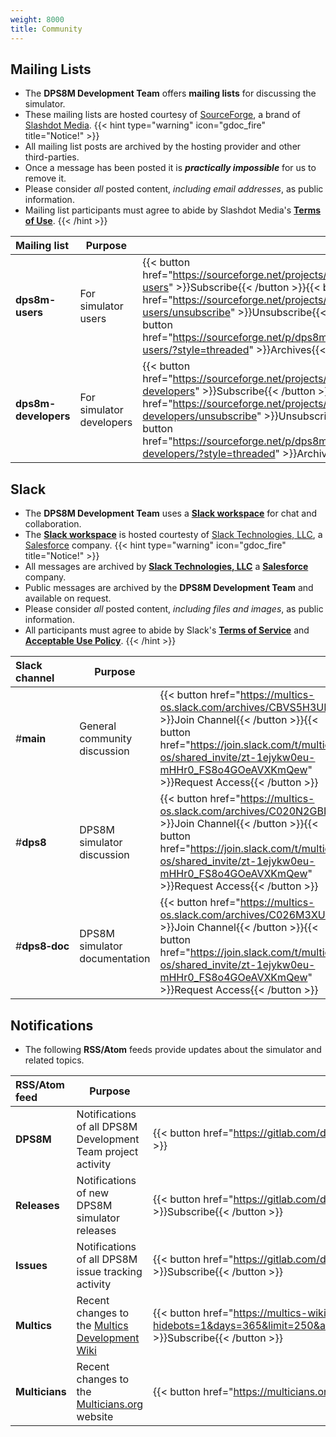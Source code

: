 ```yaml
---
weight: 8000
title: Community
---
```

<!-- SPDX-License-Identifier: MIT -->
<!-- Copyright (c) 2016-2023 The DPS8M Development Team -->
## Mailing Lists

* The **DPS8M Development Team** offers **mailing lists** for discussing the simulator.
* These mailing lists are hosted courtesy of [SourceForge](https://sourceforge.net/p/dps8m/mailman), a brand of [Slashdot Media](https://slashdotmedia.com/).
{{< hint type="warning" icon="gdoc_fire" title="Notice!" >}}
* All mailing list posts are archived by the hosting provider and other third-parties.
* Once a message has been posted it is ***practically impossible*** for us to remove it.
* Please consider *all* posted content, *including email addresses*, as public information.
* Mailing list participants must agree to abide by Slashdot Media's [**Terms of Use**](https://slashdotmedia.com/terms-of-use).
{{< /hint >}}

| Mailing list         | Purpose                     |             |
|:-------------------- | --------------------------- | ----------- |
| **dps8m-users**      | For simulator users         | {{< button href="https://sourceforge.net/projects/dps8m/lists/dps8m-users" >}}Subscribe{{< /button >}}{{< button href="https://sourceforge.net/projects/dps8m/lists/dps8m-users/unsubscribe" >}}Unsubscribe{{< /button >}}{{< button href="https://sourceforge.net/p/dps8m/mailman/dps8m-users/?style=threaded" >}}Archives{{< /button >}} |
| **dps8m-developers** | For simulator developers    | {{< button href="https://sourceforge.net/projects/dps8m/lists/dps8m-developers" >}}Subscribe{{< /button >}}{{< button href="https://sourceforge.net/projects/dps8m/lists/dps8m-developers/unsubscribe" >}}Unsubscribe{{< /button >}}{{< button href="https://sourceforge.net/p/dps8m/mailman/dps8m-developers/?style=threaded" >}}Archives{{< /button >}} |

## Slack

* The **DPS8M Development Team** uses a [**Slack workspace**](https://join.slack.com/t/multics-os/shared_invite/zt-1ejykw0eu-mHHr0_FS8o4GOeAVXKmQew) for chat and collaboration.
* The [**Slack workspace**](https://join.slack.com/t/multics-os/shared_invite/zt-1ejykw0eu-mHHr0_FS8o4GOeAVXKmQew) is hosted courtesty of [Slack Technologies, LLC](https://slack.com/trust/privacy-at-slack), a [Salesforce](https://www.salesforce.com/) company.
{{< hint type="warning" icon="gdoc_fire" title="Notice!" >}}
* All messages are archived by [**Slack Technologies, LLC**](https://slack.com/trust/privacy-at-slack) a [**Salesforce**](https://www.salesforce.com/) company.
* Public messages are archived by the **DPS8M Development Team** and available on request.
* Please consider *all* posted content, *including files and images*, as public information.
* All participants must agree to abide by Slack's [**Terms of Service**](https://multics-os.slack.com/legal) and [**Acceptable Use Policy**](https://multics-os.slack.com/legal).
{{< /hint >}}

| Slack channel        | Purpose                      |             |
|:-------------------- | ---------------------------- | ----------- |
| #**main**            | General community discussion | {{< button href="https://multics-os.slack.com/archives/CBVS5H3UN" >}}Join Channel{{< /button >}}{{< button href="https://join.slack.com/t/multics-os/shared_invite/zt-1ejykw0eu-mHHr0_FS8o4GOeAVXKmQew" >}}Request Access{{< /button >}} |
| #**dps8**            | DPS8M simulator discussion   | {{< button href="https://multics-os.slack.com/archives/C020N2GBLNN" >}}Join Channel{{< /button >}}{{< button href="https://join.slack.com/t/multics-os/shared_invite/zt-1ejykw0eu-mHHr0_FS8o4GOeAVXKmQew" >}}Request Access{{< /button >}} |
| #**dps8‑doc**        | DPS8M simulator documentation | {{< button href="https://multics-os.slack.com/archives/C026M3XU6H5" >}}Join Channel{{< /button >}}{{< button href="https://join.slack.com/t/multics-os/shared_invite/zt-1ejykw0eu-mHHr0_FS8o4GOeAVXKmQew" >}}Request Access{{< /button >}} |

## Notifications

* The following **RSS/Atom** feeds provide updates about the simulator and related topics.

| RSS/Atom feed  | Purpose                |                    |
|:-------------- | ---------------------- | ------------------ |
| **DPS8M**      | Notifications of all DPS8M Development Team project activity | {{< button href="https://gitlab.com/dps8m/dps8m.atom" >}}Subscribe{{< /button >}} |
| **Releases**   | Notifications of new DPS8M simulator releases      | {{< button href="https://gitlab.com/dps8m/dps8m/-/tags?format=atom" >}}Subscribe{{< /button >}} |
| **Issues**     | Notifications of all DPS8M issue tracking activity | {{< button href="https://gitlab.com/dps8m/dps8m/-/issues.atom" >}}Subscribe{{< /button >}} |
| **Multics** | Recent changes to the [Multics Development Wiki](https://multics-wiki.swenson.org/) | {{< button href="https://multics-wiki.swenson.org/api.php?hidebots=1&days=365&limit=250&action=feedrecentchanges&feedformat=atom" >}}Subscribe{{< /button >}} |
| **Multicians** | Recent changes to the [Multicians.org](https://multicians.org) website | {{< button href="https://multicians.org/rss.xml" >}}Subscribe{{< /button >}} |
